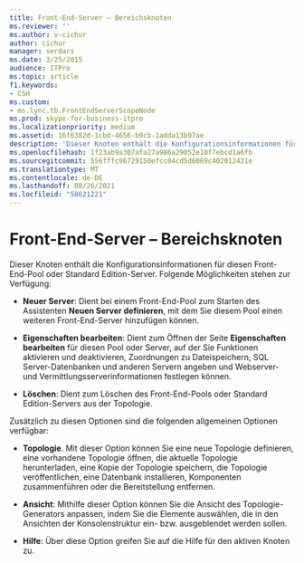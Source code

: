 ```yaml
---
title: Front-End-Server – Bereichsknoten
ms.reviewer: ''
ms.author: v-cichur
author: cichur
manager: serdars
ms.date: 3/25/2015
audience: ITPro
ms.topic: article
f1.keywords:
- CSH
ms.custom:
- ms.lync.tb.FrontEndServerScopeNode
ms.prod: skype-for-business-itpro
ms.localizationpriority: medium
ms.assetid: 16f6382d-1cbd-4656-b9cb-1adda13b97ae
description: 'Dieser Knoten enthält die Konfigurationsinformationen für diesen Front-End-Pool oder Standard Edition-Server. Folgende Möglichkeiten stehen zur Verfügung:'
ms.openlocfilehash: 1f23ab9a307afa27a986a29052e10f7ebcd1a6fb
ms.sourcegitcommit: 556fffc96729150efcc04cd5d6069c402012421e
ms.translationtype: MT
ms.contentlocale: de-DE
ms.lasthandoff: 08/26/2021
ms.locfileid: "58621221"
---
```

# <a name="front-end-server-scope-node"></a>Front-End-Server – Bereichsknoten
 
Dieser Knoten enthält die Konfigurationsinformationen für diesen Front-End-Pool oder Standard Edition-Server. Folgende Möglichkeiten stehen zur Verfügung:
  
- **Neuer Server**: Dient bei einem Front-End-Pool zum Starten des Assistenten **Neuen Server definieren**, mit dem Sie diesem Pool einen weiteren Front-End-Server hinzufügen können.
    
- **Eigenschaften bearbeiten**: Dient zum Öffnen der Seite **Eigenschaften bearbeiten** für diesen Pool oder Server, auf der Sie Funktionen aktivieren und deaktivieren, Zuordnungen zu Dateispeichern, SQL Server-Datenbanken und anderen Servern angeben und Webserver- und Vermittlungsserverinformationen festlegen können.
    
- **Löschen**: Dient zum Löschen des Front-End-Pools oder Standard Edition-Servers aus der Topologie.
    
Zusätzlich zu diesen Optionen sind die folgenden allgemeinen Optionen verfügbar:
  
- **Topologie**. Mit dieser Option können Sie eine neue Topologie definieren, eine vorhandene Topologie öffnen, die aktuelle Topologie herunterladen, eine Kopie der Topologie speichern, die Topologie veröffentlichen, eine Datenbank installieren, Komponenten zusammenführen oder die Bereitstellung entfernen.
    
- **Ansicht**: Mithilfe dieser Option können Sie die Ansicht des Topologie-Generators anpassen, indem Sie die Elemente auswählen, die in den Ansichten der Konsolenstruktur ein- bzw. ausgeblendet werden sollen.
    
- **Hilfe**: Über diese Option greifen Sie auf die Hilfe für den aktiven Knoten zu.
    

